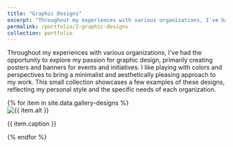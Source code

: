```yaml
---
title: "Graphic Designs"
excerpt: "Throughout my experiences with various organizations, I've had the opportunity to explore my passion for graphic design, primarily creating posters and banners for events and initiatives. I like playing with colors and perspectives to bring a minimalist and aesthetically pleasing approach to my work. This small collection showcases a few examples of these designs, reflecting my personal style and the specific needs of each organization."
permalink: /portfolio/2-graphic-designs
collection: portfolio
---
```


Throughout my experiences with various organizations, I've had the opportunity to explore my passion for graphic design, primarily creating posters and banners for events and initiatives. I like playing with colors and perspectives to bring a minimalist and aesthetically pleasing approach to my work. This small collection showcases a few examples of these designs, reflecting my personal style and the specific needs of each organization.

<div class="row">
{% for item in site.data.gallery-designs %}
  <div class="col-md-4">
    <img src="{{ item.image }}" alt="{{ item.alt }}" class="img-fluid rounded">
    <p class="caption text-center">{{ item.caption }}</p>
  </div>
{% endfor %}
</div>